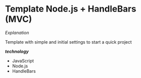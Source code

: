 # Template Node.js + HandleBars (MVC)

*Explanation*

Template with simple and initial settings to start a quick project

***technology***

- JavaScript
- Node.js
- HandleBars
